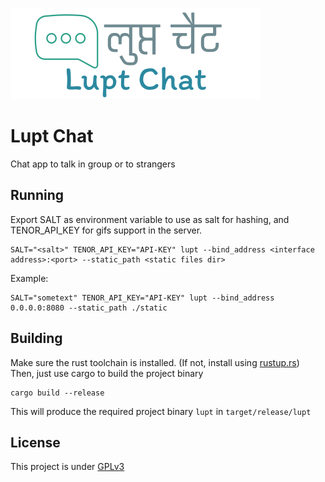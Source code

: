 ![1](static/img/label.png)

# Lupt Chat
Chat app to talk in group or to strangers

## Running
Export SALT as environment variable to use as salt for hashing, and TENOR_API_KEY for gifs support in the server.

```
SALT="<salt>" TENOR_API_KEY="API-KEY" lupt --bind_address <interface address>:<port> --static_path <static files dir>
```

Example:

```
SALT="sometext" TENOR_API_KEY="API-KEY" lupt --bind_address 0.0.0.0:8080 --static_path ./static
```

## Building

Make sure the rust toolchain is installed. (If not, install using [rustup.rs](https://rustup.rs/))
Then, just use cargo to build the project binary

```
cargo build --release
```

This will produce the required project binary `lupt` in `target/release/lupt`

## License

This project is under [GPLv3](LICENSE)
